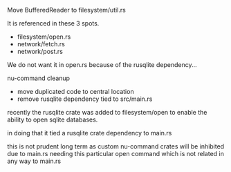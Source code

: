
Move BufferedReader to filesystem/util.rs

It is referenced in these 3 spots.

* filesystem/open.rs
* network/fetch.rs
* network/post.rs

We do not want it in open.rs because of the rusqlite dependency...

nu-command cleanup

* move duplicated code to central location
* remove rusqlite dependency tied to src/main.rs

recently the rusqlite crate was added to filesystem/open
to enable the ability to open sqlite databases.

in doing that it tied a rusqlite crate dependency to main.rs

this is not prudent long term as custom nu-command crates
will be inhibited due to main.rs needing this particular
open command which is not related in any way to main.rs
